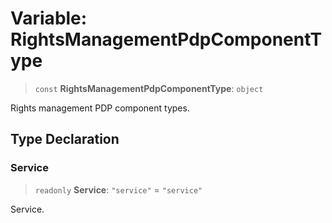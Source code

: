 # Variable: RightsManagementPdpComponentType

> `const` **RightsManagementPdpComponentType**: `object`

Rights management PDP component types.

## Type Declaration

### Service

> `readonly` **Service**: `"service"` = `"service"`

Service.
